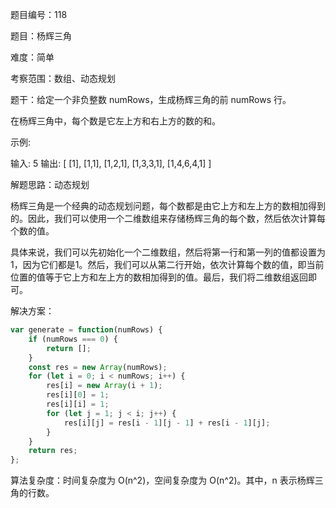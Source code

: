题目编号：118

题目：杨辉三角

难度：简单

考察范围：数组、动态规划

题干：给定一个非负整数 numRows，生成杨辉三角的前 numRows 行。

在杨辉三角中，每个数是它左上方和右上方的数的和。

示例:

输入: 5
输出:
[
     [1],
    [1,1],
   [1,2,1],
  [1,3,3,1],
 [1,4,6,4,1]
]

解题思路：动态规划

杨辉三角是一个经典的动态规划问题，每个数都是由它上方和左上方的数相加得到的。因此，我们可以使用一个二维数组来存储杨辉三角的每个数，然后依次计算每个数的值。

具体来说，我们可以先初始化一个二维数组，然后将第一行和第一列的值都设置为1，因为它们都是1。然后，我们可以从第二行开始，依次计算每个数的值，即当前位置的值等于它上方和左上方的数相加得到的值。最后，我们将二维数组返回即可。

解决方案：

```javascript
var generate = function(numRows) {
    if (numRows === 0) {
        return [];
    }
    const res = new Array(numRows);
    for (let i = 0; i < numRows; i++) {
        res[i] = new Array(i + 1);
        res[i][0] = 1;
        res[i][i] = 1;
        for (let j = 1; j < i; j++) {
            res[i][j] = res[i - 1][j - 1] + res[i - 1][j];
        }
    }
    return res;
};
```

算法复杂度：时间复杂度为 O(n^2)，空间复杂度为 O(n^2)。其中，n 表示杨辉三角的行数。